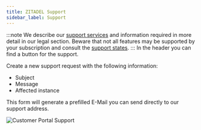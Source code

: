 ```yaml
---
title: ZITADEL Support
sidebar_label: Support
---
```


:::note
We describe our [support services](/docs/legal/service-description/support-services) and information required in more detail in our legal section. Beware that not all features may be supported by your subscription and consult the [support states](/docs/support/software-release-cycles-support#support-states).
:::
In the header you can find a button for the support.

Create a new support request with the following information:
- Subject
- Message
- Affected instance

This form will generate a prefilled E-Mail you can send directly to our support address.

![Customer Portal Support](/img/manuals/portal/customer_portal_support.png)
